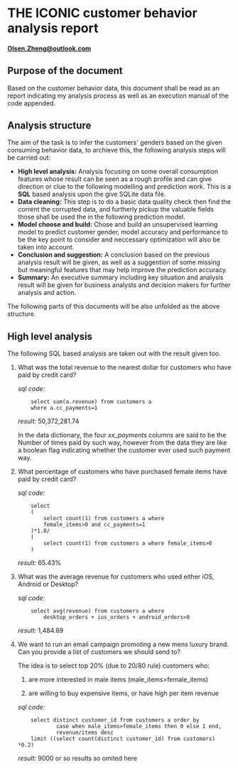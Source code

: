 # THE ICONIC customer behavior analysis report
#### Olsen.Zheng@outlook.com


## Purpose of the document

Based on the customer behavior data, this document shall be read as an report indicating my analysis process as well as an execution manual of the code appended.

## Analysis structure

The aim of the task is to infer the customers' genders based on the given consuming behavior data, to archieve this, the following analysis steps will be carried out:

* **High level analysis:** Analysis focusing on some overall consumption features whose result can be seen as a rough profile and can give direction or clue to the following modelling and prediction work. This is a **SQL** based analysis upon the give SQLite data file.
* **Data cleaning:** This step is to do a basic data quality check then find the corrent the corrupted data, and furtherly pickup the valuable fields those shall be used the in the following prediction model.
* **Model choose and build:** Chose and build an unsupervised learning model to predict customer gender, model accuracy and performance to be the key point to consider and neccessary optimization will also be taken into account.
* **Conclusion and suggestion:** A conclusion based on the previous analysis result will be given, as well as a suggention of some missing but meaningful features   that may help improve the prediction accuracy.
*  **Summary:** An executive summary including key situation and analysis result will be given for business analysts and decision makers for further analysis and action.

The following parts of this documents will be also unfolded as the above structure.

## High level analysis
The following SQL based analysis are taken out with the result given too.

1. What was the total revenue to the nearest dollar for customers who have paid by credit card?

	*sql code:*
	
	```	
		select sum(a.revenue) from customers a
		where a.cc_payments=1
	```
	
	*result:* 50,372,281.74
	
	In the data dictionary, the four *xx_payments* columns are said to be the Number of times paid by such way, however from the data they are like a boolean flag indicating whether the customer ever used such payment way.
	

2. What percentage of customers who have purchased female items have paid by credit card?


	*sql code:*
	
	```	
		select 
		(
			select count(1) from customers a where 
			female_items>0 and cc_payments=1
		)*1.0/
		(
			select count(1) from customers a where female_items>0
		)
	```
	
	*result:* 65.43%
	
3. What was the average revenue for customers who used either iOS, Android or Desktop?


	*sql code:*
	
	```	
		select avg(revenue) from customers a where 
			desktop_orders + ios_orders + android_orders>0	
	```
	
	*result:* 1,484.89

4. We want to run an email campaign promoting a new mens luxury brand. Can you provide a list of customers we should send to?
	
	The idea is to select top 20% (due to 20/80 rule) customers who:
	
	1) are more interested in male items (male_items>female_items)
	
	2) are willing to buy expensive items, or have high per item revenue

	*sql code:*
	
	```	
		select distinct customer_id from customers a order by 
				case when male_items>female_items then 0 else 1 end,
				revenue/items desc		
		limit ((select count(distinct customer_id) from customers) *0.2)
	```
	
	*result:* 9000 or so results so omited here
